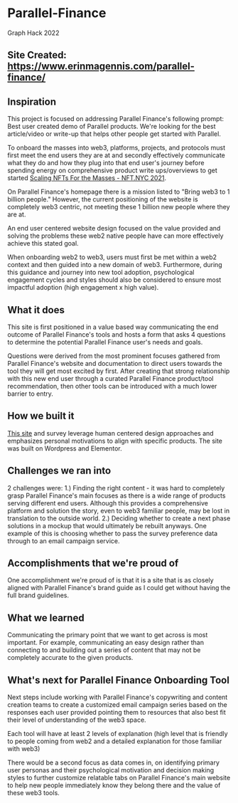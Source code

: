 # Parallel-Finance
Graph Hack 2022 

## Site Created: https://www.erinmagennis.com/parallel-finance/

## Inspiration 
This project is focused on addressing Parallel Finance's following prompt: Best user created demo of Parallel products. We're looking for the best article/video or write-up that helps other people get started with Parallel.

To onboard the masses into web3, platforms, projects, and protocols must first meet the end users they are at and secondly effectively communicate what they do and how they plug into that end user's journey before spending energy on comprehensive product write ups/overviews to get started [Scaling NFTs For the Masses - NFT.NYC 2021](https://www.youtube.com/watch?v=4r-IElVw6-g&t=1s). 

On Parallel Finance's homepage there is a mission listed to "Bring web3 to 1 billion people." However, the current positioning of the website is completely web3 centric, not meeting these 1 billion new people where they are at. 

An end user centered website design focused on the value provided and solving the problems these web2 native people have can more effectively achieve this stated goal. 

When onboarding web2 to web3, users must first be met within a web2 context and then guided into a new domain of web3. Furthermore, during this guidance and journey into new tool adoption, psychological engagement cycles and styles should also be considered to ensure most impactful adoption (high engagement x high value). 

## What it does
This site is first positioned in a value based way communicating the end outcome of Parallel Finance's tools and hosts a form that asks 4 questions to determine the potential Parallel Finance user's needs and goals. 

Questions were derived from the most prominent focuses gathered from Parallel Finance's website and documentation to direct users towards the tool they will get most excited by first. After creating that strong relationship with this new end user through a curated Parallel Finance product/tool recommendation, then other tools can be introduced with a much lower barrier to entry. 

## How we built it 
[This site](https://www.erinmagennis.com/parallel-finance/) and survey leverage human centered design approaches and emphasizes personal motivations to align with specific products. The site was built on Wordpress and Elementor. 

## Challenges we ran into
2 challenges were: 
1.) Finding the right content - it was hard to completely grasp Parallel Finance's main focuses as there is a wide range of products serving different end users. Although this provides a comprehensive platform and solution the story, even to web3 familiar people, may be lost in translation to the outside world. 
2.)  Deciding whether to create a next phase solutions in a mockup that would ultimately be rebuilt anyways. One example of this is choosing whether to pass the survey preference data through to an email campaign service. 

## Accomplishments that we're proud of
One accomplishment we're proud of is that it is a site that is as closely aligned with Parallel Finance's brand guide as I could get without having the full brand guidelines. 

## What we learned
Communicating the primary point that we want to get across is most important. For example, communicating an easy design rather than connecting to and building out a series of content that may not be completely accurate to the given products. 

## What's next for Parallel Finance Onboarding Tool

Next steps include working with Parallel Finance's copywriting and content creation teams to create a customized email campaign series based on the responses each user provided pointing them to resources that also best fit their level of understanding of the web3 space. 

Each tool will have at least 2 levels of explanation (high level that is friendly to people coming from web2 and a detailed explanation for those familiar with web3) 

There would be a second focus as data comes in, on identifying primary user personas and their psychological motivation and decision making styles to further customize relatable tabs on Parallel Finance's main website to help new people immediately know they belong there and the value of these web3 tools. 
